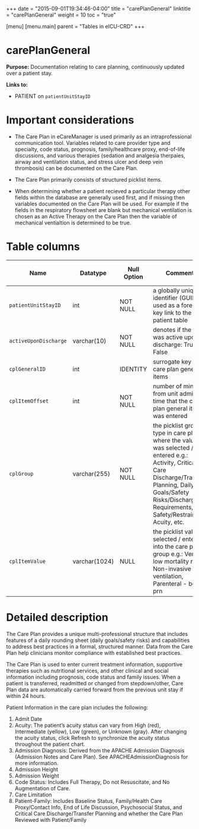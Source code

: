 +++
date = "2015-09-01T19:34:46-04:00"
title = "carePlanGeneral"
linktitle = "carePlanGeneral"
weight = 10
toc = "true"

[menu]
  [menu.main]
    parent = "Tables in eICU-CRD"
+++

# carePlanGeneral

**Purpose:** Documentation relating to care planning, continuously updated over a patient stay.

**Links to:**

* PATIENT on `patientUnitStayID`

# Important considerations

* The Care Plan in eCareManager is used primarily as an intraprofessional communication tool. Variables related to care provider type and specialty, code status, prognosis, family/healthcare proxy, end-of-life discussions, and various therapies (sedation and analgesia therpaies, airway and ventilation status, and stress ulcer and deep vein thrombosis) can be documented on the Care Plan.

* The Care Plan primarily consists of structured picklist items.

* When determining whether a patient recieved a particular therapy other fields within the database are generally used first, and if missing then variables documented on the Care Plan will be used. For example if the fields in the respiratory flowsheet are blank but mechanical ventilation is chosen as an Active Therapy on the Care Plan then the variable of mechanical ventialtion is determined to be true.

# Table columns

Name | Datatype | Null Option | Comment | Is Key | Stored Transformed Created
---- | ---- | ---- | ---- | ---- | ----
`patientUnitStayID` | int | NOT NULL | a globally unique identifier (GUID) used as a foreign key link to the patient table| FK | C
`activeUponDischarge` | varchar(10) | NOT NULL | denotes if the item was active upon discharge: True or False |  | S
`cplGeneralID` | int | IDENTITY | surrogate key for care plan general items | PK | C
`cplItemOffset` | int | NOT NULL | number of minutes from unit admit time that the care plan general item was entered |  | C
`cplGroup` | varchar(255) | NOT NULL | the picklist group type in care plan where the value was selected / entered e.g.: Activity, Critical Care Discharge/Transfer Planning, Daily Goals/Safety Risks/Discharge Requirements, Safety/Restraints, Acuity, etc. |  | S
`cplItemValue` | varchar(1024) | NULL | the picklist value selected / entered into the care plan group e.g.: Very low mortality risk, Non-invasive ventilation, Parenteral - bolus prn |  | S

# Detailed description

The Care Plan provides a unique multi-professional structure that includes features of a daily rounding sheet (daily goals/safety risks) and capabilities to address best practices in a formal, structured manner. Data from the Care Plan help clinicians monitor compliance with established best practices.

The Care Plan is used to enter current treatment information, supportive therapies such as nutritional services, and other clinical and social information including prognosis, code status and family issues. When a patient is transferred, readmitted or changed from stepdown/other, Care Plan data are automatically carried forward from the previous unit stay if within 24 hours.

Patient Information in the care plan includes the following:
1.	Admit Date
2.	Acuity: The patient’s acuity status can vary from High (red), Intermediate (yellow), Low (green), or Unknown (gray). After changing the acuity status, click Refresh to synchronize the acuity status throughout the patient chart.
3.	Admission Diagnosis: Derived from the APACHE Admission Diagnosis (Admission Notes and Care Plan). See APACHEAdmissionDiagnosis for more information.
4.	Admission Height
5.	Admission Weight
6.	Code Status:  Includes Full Therapy, Do not Resuscitate, and No Augmentation of Care.
7.	Care Limitation
8.	Patient-Family: Includes Baseline Status, Family/Health Care Proxy/Contact Info, End of Life Discussion, Psychosocial Status, and Critical Care Discharge/Transfer Planning and whether the Care Plan Reviewed with Patient/Family
